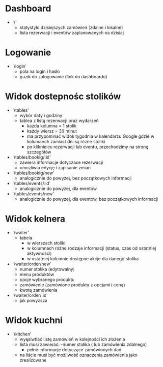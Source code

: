 # Dashboard

- '/'
  - statystyki dzisiejszych zamówień (zdalne i lokalne)
  - lista rezerwacji i eventów zaplanowanych na dzisiaj

# Logowanie

- '/login'
  - pola na login i hasło
  - guzik do zalogowanie (link do dashboardu)

# Widok dostepnośc stolików

- '/tables'
  - wybór daty i godziny
  - tablea z listą rezerwacji oraz wydarzeń
    - każda kolumna = 1 stolik
    - każdy wiersz = 30 minut
    - ma przypominać widok tygodnia w kalendarzu Google gdzie w kolumanch zamiast dni są rózne stoliki
    - po kliknieicu rezerwacji lub eventu, przechodzimy na stronę szczegółów
- '/tables/bookig/:id'
  - zawiera informacje dotyczace rezerwacji
  - umozliwia edycję i zapisanie zmian
- '/tables/bookig/new'
  - analogicznie do powyżej, bez początkowych informacji
- '/tables/events/:id'
  - analogicznie do powyżej, dla eventów
- '/tables/events/new'
  - analogicznie do powyżej, dla eventów, bez początkowych informacji

# Widok kelnera

- '/waiter'
  - tabela
    - w wierszach stoliki
    - w kolumnach różne rodzaje informacji (status, czas od ostatniej aktywności)
    - w ostatniej kolumnie dostępne akcje dla danego stolika
- '/waiter/order/new'
  - numer stolika (edytowalny)
  - menu produktów
  - opcje wybranego produktu
  - zamówienie (zamówione produkty z opcjami i ceną)
  - kwotę zamówienia
- '/waiter/order/:id'
  - jak powyższa


# Widok kuchni
- '/kitchen'
  - wyęsiwtlać listę zamówień w kolejności ich złożenia
  - lista musi zawierać:
    -numer stolika ( lub zamówienia zdalnego)
    - pełne informacje dotyczące zamówionych dań
  - na liście musi być możliwość oznaczenia zamówienia jako zrealizowane
